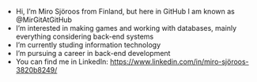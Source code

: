 - Hi, I’m Miro Sjöroos from Finland, but here in GitHub I am known as @MirGitAtGitHub
- I’m interested in making games and working with databases, mainly everything considering back-end systems
- I’m currently studing information technology
- I’m pursuing a career in back-end development
- You can find me in LinkedIn: https://www.linkedin.com/in/miro-sjöroos-3820b8249/

<!---
MirGitAtGitHub/MirGitAtGitHub is a ✨ special ✨ repository because its `README.md` (this file) appears on your GitHub profile.
You can click the Preview link to take a look at your changes.
--->
